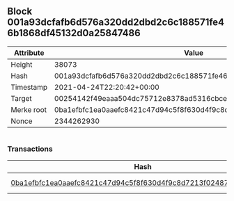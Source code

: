 ## Block 001a93dcfafb6d576a320dd2dbd2c6c188571fe46b1868df45132d0a25847486

Attribute | Value
--- | ---
Height | 38073
Hash | 001a93dcfafb6d576a320dd2dbd2c6c188571fe46b1868df45132d0a25847486
Timestamp | 2021-04-24T22:20:42+00:00
Target | 00254142f49eaaa504dc75712e8378ad5316cbcead634704b3734b6271167cc4
Merke root | 0ba1efbfc1ea0aaefc8421c47d94c5f8f630d4f9c8d7213f02487e94f4bd623c
Nonce | 2344262930

```

```

### Transactions

Hash | Amount
--- | ---
[0ba1efbfc1ea0aaefc8421c47d94c5f8f630d4f9c8d7213f02487e94f4bd623c](0ba1efbfc1ea0aaefc8421c47d94c5f8f630d4f9c8d7213f02487e94f4bd623c.md) | 10.00000000 SKEPTI 
